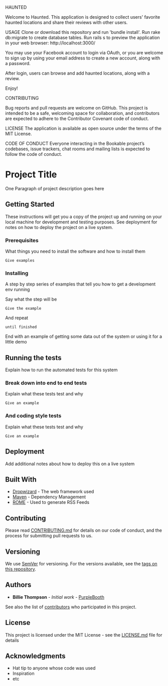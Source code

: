 HAUNTED

Welcome to Haunted. This application is designed to collect users' favorite haunted locations and share their reviews with other users. 

USAGE
Clone or download this repository and run 'bundle install'. 
Run rake db:migrate to create database tables.
Run rails s to preview the application in your web browser: http://localhost:3000/

You may use your Facebook account to login via OAuth, or you are welcome to sign up by using your email address to create a new account, along with a password.

After login, users can browse and add haunted locations, along with a review.

Enjoy!

CONTRIBUTING

Bug reports and pull requests are welcome on GitHub. This project is intended to be a safe, welcoming space for collaboration, and contributors are expected to adhere to the Contributor Covenant code of conduct.

LICENSE
The application is available as open source under the terms of the MIT License.

CODE OF CONDUCT
Everyone interacting in the Bookable project’s codebases, issue trackers, chat rooms and mailing lists is expected to follow the code of conduct.


# Project Title

One Paragraph of project description goes here

## Getting Started

These instructions will get you a copy of the project up and running on your local machine for development and testing purposes. See deployment for notes on how to deploy the project on a live system.

### Prerequisites

What things you need to install the software and how to install them

```
Give examples
```

### Installing

A step by step series of examples that tell you how to get a development env running

Say what the step will be

```
Give the example
```

And repeat

```
until finished
```

End with an example of getting some data out of the system or using it for a little demo

## Running the tests

Explain how to run the automated tests for this system

### Break down into end to end tests

Explain what these tests test and why

```
Give an example
```

### And coding style tests

Explain what these tests test and why

```
Give an example
```

## Deployment

Add additional notes about how to deploy this on a live system

## Built With

* [Dropwizard](http://www.dropwizard.io/1.0.2/docs/) - The web framework used
* [Maven](https://maven.apache.org/) - Dependency Management
* [ROME](https://rometools.github.io/rome/) - Used to generate RSS Feeds

## Contributing

Please read [CONTRIBUTING.md](https://gist.github.com/PurpleBooth/b24679402957c63ec426) for details on our code of conduct, and the process for submitting pull requests to us.

## Versioning

We use [SemVer](http://semver.org/) for versioning. For the versions available, see the [tags on this repository](https://github.com/your/project/tags). 

## Authors

* **Billie Thompson** - *Initial work* - [PurpleBooth](https://github.com/PurpleBooth)

See also the list of [contributors](https://github.com/your/project/contributors) who participated in this project.

## License

This project is licensed under the MIT License - see the [LICENSE.md](LICENSE.md) file for details

## Acknowledgments

* Hat tip to anyone whose code was used
* Inspiration
* etc
